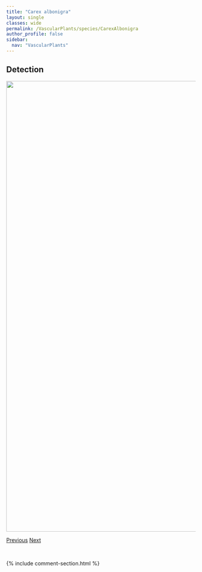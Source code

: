 ```yaml
---
title: "Carex albonigra"
layout: single
classes: wide
permalink: /VascularPlants/species/CarexAlbonigra
author_profile: false
sidebar:
  nav: "VascularPlants"
---
```


<h2>Detection</h2>

<a href="https://drive.google.com/uc?export=view&id=1HOBF5W961HIFQizCdLcW4eT8WVP0t3C6">
<img src="https://drive.google.com/uc?export=view&id=1HOBF5W961HIFQizCdLcW4eT8WVP0t3C6" height = "1200" width = "800">
</a>


<a href="/DevelopmentWebsite/VascularPlants/species/CarexAdusta" class="pagination--pager" title="Carex adusta">Previous</a> <a href="/DevelopmentWebsite/VascularPlants/species/CarexAquatilis" class="pagination--pager" title="Carex aquatilis">Next</a>

<p>&nbsp;</p>

{% include comment-section.html %}
